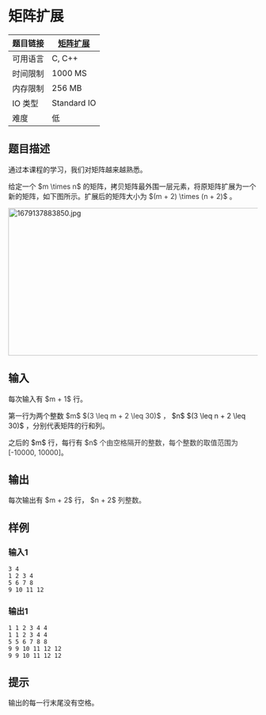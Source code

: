 # 矩阵扩展

| 题目链接 | [矩阵扩展](http://xmuoj.com/problem/CPP011) |
| --- | --- |
| 可用语言 | C, C++ |
| 时间限制 | 1000 MS |
| 内存限制 | 256 MB |
| IO 类型 | Standard IO |
| 难度 | 低 |

## 题目描述

<p>通过本课程的学习，我们对矩阵越来越熟悉。</p><p>给定一个<span style="color: rgb(51, 51, 51);"> $m \times n$ </span>的矩阵，拷贝矩阵最外围一层元素，将原矩阵扩展为一个新的矩阵，如下图所示。扩展后的矩阵大小为<span style="color: rgb(51, 51, 51);"> $(m + 2) \times (n + 2)$ </span>。</p><p><img alt="1679137883850.jpg" src="/public/upload/f491defeec.jpg" width="882" height="298" /><br /></p>

## 输入

<p style="margin-left: 0px;">每次输入有<span style="color: rgb(51, 51, 51);"> $m + 1$ </span>行。</p><p style="margin-left: 0px;">第一行为两个整数<span style="color: rgb(51, 51, 51);">  $m$    $(3 \leq m + 2 \leq 30)$  ，</span>  $n$    $(3 \leq n + 2 \leq 30)$  ，分别代表矩阵的行和列。</p><p>之后的   $m$   行，每行有<span style="color: rgb(51, 51, 51);">  $n$   个由空格隔开的整数，每个整数的取值范围为 [-10000, 10000]</span>。</p>

## 输出

<p>每次输出有<span style="color: rgb(51, 51, 51);"> $m + 2$ </span>行，<span style="color: rgb(51, 51, 51);"> $n + 2$  列整数。</span></p>

## 样例

### 输入1

```
3 4
1 2 3 4
5 6 7 8
9 10 11 12
```

### 输出1

```
1 1 2 3 4 4
1 1 2 3 4 4
5 5 6 7 8 8
9 9 10 11 12 12
9 9 10 11 12 12
```

## 提示

<p>输出的每一行末尾没有空格。</p>

